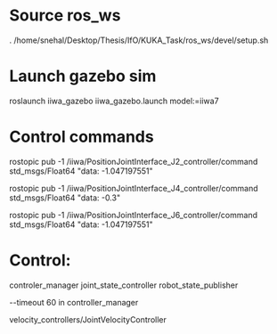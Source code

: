 # Source ros_ws
. /home/snehal/Desktop/Thesis/IfO/KUKA_Task/ros_ws/devel/setup.sh

# Launch gazebo sim
roslaunch iiwa_gazebo iiwa_gazebo.launch model:=iiwa7

# Control commands
rostopic pub -1 /iiwa/PositionJointInterface_J2_controller/command std_msgs/Float64 "data: -1.047197551"

rostopic pub -1 /iiwa/PositionJointInterface_J4_controller/command std_msgs/Float64 "data: -0.3"

rostopic pub -1 /iiwa/PositionJointInterface_J6_controller/command std_msgs/Float64 "data: -1.047197551"

# Control:
controler_manager
joint_state_controller
robot_state_publisher

--timeout 60 in controller_manager

velocity_controllers/JointVelocityController